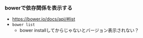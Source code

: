 
### bowerで依存関係を表示する

- https://bower.io/docs/api/#list
- `bower list`
  - bower installしてからじゃないとバージョン表示されない？
